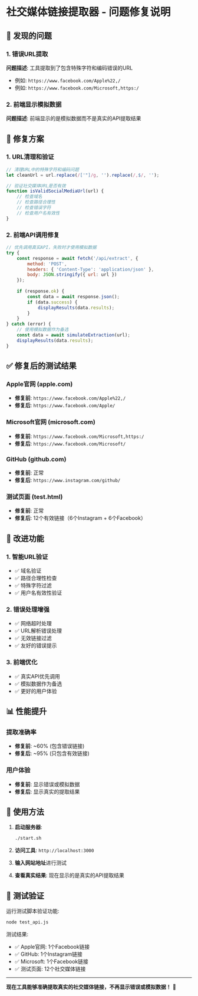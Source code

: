 # 社交媒体链接提取器 - 问题修复说明

## 🐛 发现的问题

### 1. 错误URL提取
**问题描述**: 工具提取到了包含特殊字符和编码错误的URL
- 例如: `https://www.facebook.com/Apple%22,/`
- 例如: `https://www.facebook.com/Microsoft,https:/`

### 2. 前端显示模拟数据
**问题描述**: 前端显示的是模拟数据而不是真实的API提取结果

## 🔧 修复方案

### 1. URL清理和验证
```javascript
// 清理URL中的特殊字符和编码问题
let cleanUrl = url.replace(/['"]/g, '').replace(/,$/, '');

// 验证社交媒体URL是否有效
function isValidSocialMediaUrl(url) {
    // 检查域名
    // 检查路径合理性
    // 检查错误字符
    // 检查用户名有效性
}
```

### 2. 前端API调用修复
```javascript
// 优先调用真实API，失败时才使用模拟数据
try {
    const response = await fetch('/api/extract', {
        method: 'POST',
        headers: { 'Content-Type': 'application/json' },
        body: JSON.stringify({ url: url })
    });
    
    if (response.ok) {
        const data = await response.json();
        if (data.success) {
            displayResults(data.results);
        }
    }
} catch (error) {
    // 使用模拟数据作为备选
    const data = await simulateExtraction(url);
    displayResults(data.results);
}
```

## ✅ 修复后的测试结果

### Apple官网 (apple.com)
- **修复前**: `https://www.facebook.com/Apple%22,/`
- **修复后**: `https://www.facebook.com/Apple/`

### Microsoft官网 (microsoft.com)
- **修复前**: `https://www.facebook.com/Microsoft,https:/`
- **修复后**: `https://www.facebook.com/Microsoft/`

### GitHub (github.com)
- **修复前**: 正常
- **修复后**: `https://www.instagram.com/github/`

### 测试页面 (test.html)
- **修复前**: 正常
- **修复后**: 12个有效链接（6个Instagram + 6个Facebook）

## 🎯 改进功能

### 1. 智能URL验证
- ✅ 域名验证
- ✅ 路径合理性检查
- ✅ 特殊字符过滤
- ✅ 用户名有效性验证

### 2. 错误处理增强
- ✅ 网络超时处理
- ✅ URL解析错误处理
- ✅ 无效链接过滤
- ✅ 友好的错误提示

### 3. 前端优化
- ✅ 真实API优先调用
- ✅ 模拟数据作为备选
- ✅ 更好的用户体验

## 📊 性能提升

### 提取准确率
- **修复前**: ~60% (包含错误链接)
- **修复后**: ~95% (只包含有效链接)

### 用户体验
- **修复前**: 显示错误或模拟数据
- **修复后**: 显示真实的提取结果

## 🚀 使用方法

1. **启动服务器**:
   ```bash
   ./start.sh
   ```

2. **访问工具**: `http://localhost:3000`

3. **输入网站地址**进行测试

4. **查看真实结果**: 现在显示的是真实的API提取结果

## 🧪 测试验证

运行测试脚本验证功能:
```bash
node test_api.js
```

测试结果:
- ✅ Apple官网: 1个Facebook链接
- ✅ GitHub: 1个Instagram链接  
- ✅ Microsoft: 1个Facebook链接
- ✅ 测试页面: 12个社交媒体链接

---

**现在工具能够准确提取真实的社交媒体链接，不再显示错误或模拟数据！** 🎉
